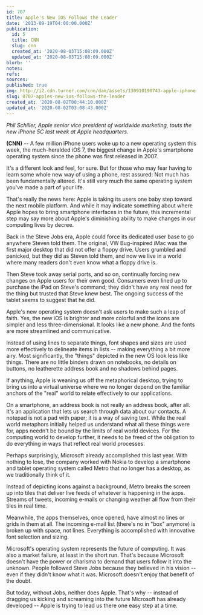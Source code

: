 ```yaml
---
id: 707
title: Apple's New iOS Follows the Leader
date: '2013-09-19T04:00:00.000Z'
publication:
  id: 5
  title: CNN
  slug: cnn
  created_at: '2020-08-03T15:08:09.000Z'
  updated_at: '2020-08-03T15:08:09.000Z'
blurb: ''
notes: 
refs: 
sources: 
published: true
img: http://i2.cdn.turner.com/cnn/dam/assets/130910190743-apple-iphone-event-story-top.jpg?__SQUARESPACE_CACHEVERSION=1379619159017
slug: 0707-apples-new-ios-follows-the-leader
created_at: '2020-08-02T00:44:10.000Z'
updated_at: '2020-08-02T03:08:43.000Z'
---
```

*Phil Schiller, Apple senior vice president of worldwide marketing, touts the new iPhone 5C last week at Apple headquarters.*

**(CNN)** -- A few million iPhone users woke up to a new operating system this week, the much-heralded iOS 7, the biggest change in Apple's smartphone operating system since the phone was first released in 2007.

It's a different look and feel, for sure. But for those who may fear having to learn some whole new way of using a phone, rest assured: Not much has been fundamentally altered. It's still very much the same operating system you've made a part of your life.

That's really the news here: Apple is taking its users one baby step toward the next mobile platform. And while it may indicate something about where Apple hopes to bring smartphone interfaces in the future, this incremental step may say more about Apple's diminishing ability to make changes in our computing lives by decree.

Back in the Steve Jobs era, Apple could force its dedicated user base to go anywhere Steven told them. The original, VW Bug-inspired iMac was the first major desktop that did not offer a floppy drive. Users grumbled and panicked, but they did as Steven told them, and now we live in a world where many readers don't even know what a floppy drive is.

Then Steve took away serial ports, and so on, continually forcing new changes on Apple users for their own good. Consumers even lined up to purchase the iPad on Steve's command; they didn't have any real need for the thing but trusted that Steve knew best. The ongoing success of the tablet seems to suggest that he did.

Apple's new operating system doesn't ask users to make such a leap of faith. Yes, the new iOS is brighter and more colorful and the icons are simpler and less three-dimensional. It looks like a new phone. And the fonts are more streamlined and communicative.

Instead of using lines to separate things, font shapes and sizes are used more effectively to delineate items in lists -- making everything a bit more airy. Most significantly, the "things" depicted in the new OS look less like things. There are no little binders drawn on notebooks, no details on buttons, no leatherette address book and no shadows behind pages.

If anything, Apple is weaning us off the metaphorical desktop, trying to bring us into a virtual universe where we no longer depend on the familiar anchors of the "real" world to relate effectively to our applications.

On a smartphone, an address book is not really an address book, after all. It's an application that lets us search through data about our contacts. A notepad is not a pad with paper; it is a way of saving text. While the real world metaphors initially helped us understand what all these things were for, apps needn't be bound by the limits of real world devices. For the computing world to develop further, it needs to be freed of the obligation to do everything in ways that reflect real world processes.

Perhaps surprisingly, Microsoft already accomplished this last year. With nothing to lose, the company worked with Nokia to develop a smartphone and tablet operating system called Metro that no longer has a desktop, as we traditionally think of it.

Instead of depicting icons against a background, Metro breaks the screen up into tiles that deliver live feeds of whatever is happening in the apps. Streams of tweets, incoming e-mails or changing weather all flow from their tiles in real time.

Meanwhile, the apps themselves, once opened, have almost no lines or grids in them at all. The incoming e-mail list (there's no in "box" anymore) is broken up with space, not lines. Everything is accomplished with innovative font selection and sizing.

Microsoft's operating system represents the future of computing. It was also a market failure, at least in the short run. That's because Microsoft doesn't have the power or charisma to demand that users follow it into the unknown. People followed Steve Jobs because they believed in his vision -- even if they didn't know what it was. Microsoft doesn't enjoy that benefit of the doubt.

But today, without Jobs, neither does Apple. That's why -- instead of dragging us kicking and screaming into the future Microsoft has already developed -- Apple is trying to lead us there one easy step at a time.

